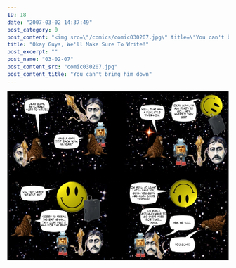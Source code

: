 ```yaml
---
ID: 18
date: "2007-03-02 14:37:49"
post_category: 0
post_content: "<img src=\"/comics/comic030207.jpg\" title=\"You can't bring him down\"/>"
title: "Okay Guys, We'll Make Sure To Write!"
post_excerpt: ""
post_name: "03-02-07"
post_content_src: "comic030207.jpg"
post_content_title: "You can't bring him down"
---
```



[![You can't bring him down](/comics-hi-res/comic030207.jpg)](/comics-hi-res/comic030207.jpg)
